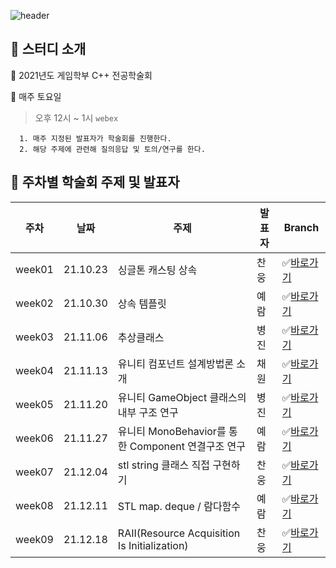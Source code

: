![header](https://capsule-render.vercel.app/api?type=waving&color=auto&height=250&section=header&text=21_CPP%Study&fontSize=80&animation=fadeIn&fontAlignY=38&desc=Hongik.Univ%GameSoftware%Major%Study&descAlignY=58&descAlign=64)





## 📆 스터디 소개

📌 2021년도 게임학부 C++ 전공학술회

📌 매주 토요일

> 오후 12시 ~ 1시 `webex`

      1. 매주 지정된 발표자가 학술회를 진행한다.
      2. 해당 주제에 관련해 질의응답 및 토의/연구를 한다.


## 📣 주차별 학술회 주제 및 발표자

| 주차   | 날짜     | 주제                                               | 발표자 | Branch                                                       |
| ------ | -------- | -------------------------------------------------- | ------ | ------------------------------------------------------------ |
| week01 | 21.10.23 | 싱글톤 캐스팅 상속                                 | 찬웅   | ✅[바로가기](https://github.com/CplusplusStudy/MajorStudy/tree/Week1) |
| week02 | 21.10.30 | 상속 템플릿                                        | 예람   | ✅[바로가기](https://github.com/CplusplusStudy/MajorStudy/tree/Week2) 
| week03 | 21.11.06 | 추상클래스                                         | 병진   | ✅[바로가기](https://github.com/CplusplusStudy/MajorStudy/tree/Week3)                                                     |                                                             |
| week04 | 21.11.13 | 유니티 컴포넌트 설계방법론 소개                    | 채원   | ✅[바로가기](https://github.com/CplusplusStudy/MajorStudy/tree/Week4)                                                             |
| week05 | 21.11.20 | 유니티 GameObject 클래스의 내부 구조 연구          | 병진   | ✅[바로가기](https://github.com/CplusplusStudy/MajorStudy/tree/Week5) |
| week06 | 21.11.27 | 유니티 MonoBehavior를 통한 Component 연결구조 연구 | 예람   | ✅[바로가기](https://github.com/CplusplusStudy/MajorStudy/tree/Week6)|
| week07 | 21.12.04 | stl string 클래스 직접 구현하기                    | 찬웅   | ✅[바로가기](https://github.com/CplusplusStudy/MajorStudy/tree/Week7)                                                             |
| week08 | 21.12.11 | STL map. deque / 람다함수                         | 예람   | ✅[바로가기](https://github.com/CplusplusStudy/MajorStudy/tree/Week8)|
| week09 | 21.12.18 | RAII(Resource Acquisition Is Initialization)       | 찬웅   |✅[바로가기](https://github.com/CplusplusStudy/MajorStudy/tree/Week9)|



